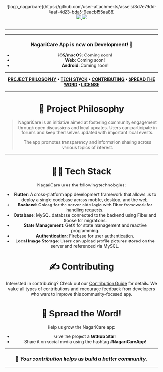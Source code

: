 <div align='center'>
  ![logo_nagaricare](https://github.com/user-attachments/assets/3d7e79dd-4aaf-4d23-bda5-9eacbf55aa88)
</div>

<div align='center'>
  
<a href='https://github.com/Kaylanahdaa/aplikasi-nagaricare'>
  
<img src='https://img.shields.io/github/v/release/Kaylanahdaa/aplikasi-nagaricare?color=%23FDD835&label=version&style=for-the-badge'>
  
</a>
  
<a href='https://github.com/Kaylanahdaa/aplikasi-nagaricare/blob/main/LICENSE'>
  
<img src='https://img.shields.io/github/license/Kaylanahdaa/aplikasi-nagaricare?style=for-the-badge'>
  
</a>
  
</div>

<br />

---

<div align='center'>
  
---

### NagariCare App is now on Development! 🚀

- **iOS/macOS**: Coming soon!
- **Web**: Coming soon!
- **Android**: Coming soon!

---

<div align="center">

**[PROJECT PHILOSOPHY](https://github.com/Kaylanahdaa/aplikasi-nagaricare#-project-philosophy) • 
[TECH STACK](https://github.com/Kaylanahdaa/aplikasi-nagaricare#-tech-stack) • 
[CONTRIBUTING](https://github.com/Kaylanahdaa/aplikasi-nagaricare#%EF%B8%8F-contributing) • 
[SPREAD THE WORD](https://github.com/Kaylanahdaa/aplikasi-nagaricare#-spread-the-word) • 
[LICENSE](https://github.com/Kaylanahdaa/aplikasi-nagaricare#%EF%B8%8F-license)**

</div>

---

# 🧐 Project Philosophy

> NagariCare is an initiative aimed at fostering community engagement through open discussions and local updates. Users can participate in forums and keep themselves updated with important local events. 
>
> The app promotes transparency and information sharing across various topics of interest.

---

# 👨‍💻 Tech Stack

NagariCare uses the following technologies:

- **Flutter**: A cross-platform app development framework that allows us to deploy a single codebase across mobile, desktop, and the web.
- **Backend**: Golang for the server-side logic with Fiber framework for handling requests.
- **Database**: MySQL database connected to the backend using Fiber and Goose for migrations.
- **State Management**: GetX for state management and reactive programming.
- **Authentication**: Firebase for user authentication.
- **Local Image Storage**: Users can upload profile pictures stored on the server and referenced via MySQL.
  
# ✍️ Contributing

Interested in contributing? Check out our [Contribution Guide](https://github.com/Kaylanahdaa/aplikasi-nagaricare/wiki/Contribution-Guide) for details. We value all types of contributions and encourage feedback from developers who want to improve this community-focused app.

# 🌟 Spread the Word!

Help us grow the NagariCare app:

- Give the project a **GitHub Star**!
- Share it on social media using the hashtag **#NagariCareApp**!
  
---

<div align='center'>

### 💛 *Your contribution helps us build a better community*.

</div>

---
